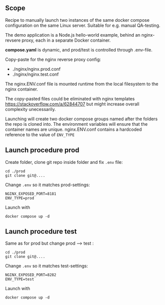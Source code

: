 

## Scope
Recipe to manually launch two instances of the same docker compose configuration on the same Linux server.
Suitable for e.g. manual QA-testing.

The demo application is a Node.js hello-world example, behind an nginx-revsere proxy, each in a separate Docker container.



<b>compose.yaml</b> is dynamic, and prod/test is controlled through .env-file.

Copy-paste for the nginx reverse proxy config:
-  ./nginx/nginx.prod.conf
- ./nginx/nginx.test.conf

The nginx.ENV.conf file is mounted runtime from the local filesystem to the nginx container.

 The copy-pasted files could be eliminated with nginx templates
 https://stackoverflow.com/a/62844707
but might increase overall complexity unecessarily.

Launching will create two docker compose groups named after the folders the repo is cloned into. The environment variables will ensure that the container names are unique. nginx.ENV.conf contains a hardcoded reference to the value of `ENV_TYPE`

## Launch procedure prod

Create folder, clone git repo inside folder and fix `.env` file:

    cd ./prod
    git clone git@....

Change `.env` so it matches prod-settings:

    NGINX_EXPOSED_PORT=8181
    ENV_TYPE=prod

Launch with 

    docker compose up -d

## Launch procedure test
Same as for prod but change prod --> test :

    cd ./prod
    git clone git@....

Change `.env` so it matches test-settings:

    NGINX_EXPOSED_PORT=8282
    ENV_TYPE=test

Launch with 

    docker compose up -d